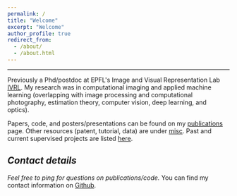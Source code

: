```yaml
---
permalink: /
title: "Welcome"
excerpt: "Welcome"
author_profile: true
redirect_from: 
  - /about/
  - /about.html
---
```


<!---
*:hourglass_flowing_sand: ~Last update: Feb 2022~ :hourglass_flowing_sand:*
-->

---

Previously a Phd/postdoc at EPFL's Image and Visual Representation Lab [IVRL](https://ivrl.epfl.ch/). My research was in computational imaging and applied machine learning (overlapping with image processing and computational photography, estimation theory, computer vision, deep learning, and optics).

Papers, code, and posters/presentations can be found on my [publications](https://majedelhelou.github.io/publications/) page.
Other resources (patent, tutorial, data) are under [misc](https://majedelhelou.github.io/misc/). 
Past and current supervised projects are listed [here](https://majedelhelou.github.io/teaching/project_supervision).


*Contact details*
---
*Feel free to ping for questions on publications/code.*
You can find my contact information on [Github](https://github.com/majedelhelou).

